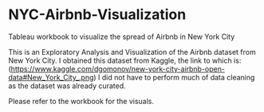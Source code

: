 # NYC-Airbnb-Visualization
Tableau workbook to visualize the spread of Airbnb in New York City 
 
This is an Exploratory Analysis and Visualization of the Airbnb dataset from New York City. I obtained this dataset from Kaggle, the link to which is: (https://www.kaggle.com/dgomonov/new-york-city-airbnb-open-data#New_York_City_.png)
I did not have to perform much of data cleaning as the dataset was already curated. 

Please refer to the workbook for the visuals. 
